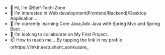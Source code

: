 - 👋 Hi, I’m @Self-Tech-Zone
- 👀 I’m interested in Web development(Frontend/Backend)/Desktop Application ...
- 🌱 I’m currently learning Core Java,Adv Java with Spring Mvc and Spring Boot ...
- 💞️ I’m looking to collaborate on My First Project...
- 📫 How to reach me ...By tapping the link in my profile orhttps://linktr.ee/tushant_sonkusare_

<!---
Self-Tech-Zone/Self-Tech-Zone is a ✨ special ✨ repository because its `README.md` (this file) appears on your GitHub profile.
You can click the Preview link to take a look at your changes.
--->
